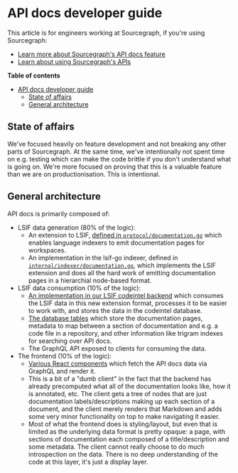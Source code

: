 # API docs developer guide

This article is for engineers working at Sourcegraph, if you're using Sourcegraph:

* [Learn more about Sourcegraph's API docs feature](../../../../code_intelligence/apidocs/index.md)
* [Learn about using Sourcegraph's APIs](../../../../api/index.md)

**Table of contents**

- [API docs developer guide](#api-docs-developer-guide)
  - [State of affairs](#state-of-affairs)
  - [General architecture](#general-architecture)

## State of affairs

We've focused heavily on feature development and not breaking any other parts of Sourcegraph. At the same time, we've intentionally not spent time on e.g. testing which can make the code brittle if you don't understand what is going on. We're more focused on proving that this is a valuable feature than we are on productionisation. This is intentional.

## General architecture

API docs is primarily composed of:

* LSIF data generation (80% of the logic):
  * An extension to LSIF, [defined in `protocol/documentation.go`](https://sourcegraph.com/search?q=context:global+repo:%5Egithub%5C.com/sourcegraph/sourcegraph%24+file:protocol/documentation.go&patternType=literal) which enables language indexers to emit documentation pages for workspaces.
  * An implementation in the lsif-go indexer, defined in [`internal/indexer/documentation.go`](https://github.com/sourcegraph/lsif-go/blob/master/internal/indexer/documentation.go), which implements the LSIF extension and does all the hard work of emitting documentation pages in a hierarchial node-based format.
* LSIF data consumption (10% of the logic):
  * [An implementation in our LSIF codeintel backend](https://sourcegraph.com/search?q=context:global+repo:%5Egithub%5C.com/sourcegraph/sourcegraph%24+file:codeintel+file:documentation+-file:protocol&patternType=literal) which consumes the LSIF data in this new extension format, processes it to be easier to work with, and stores the data in the codeintel database.
  * [The database tables](https://sourcegraph.com/search?q=context:global+repo:%5Egithub%5C.com/sourcegraph/sourcegraph%24+file:schema.codeintel.md+lsif_data_documentation&patternType=literal) which store the documentation pages, metadata to map between a section of documentation and e.g. a code file in a repository, and other information like trigram indexes for searching over API docs.
  * The GraphQL API exposed to clients for consuming the data.
* The frontend (10% of the logic):
  * [Various React components](https://sourcegraph.com/search?q=context:global+repo:%5Egithub%5C.com/sourcegraph/sourcegraph%24+file:documentation+file:%5C.tsx%24&patternType=literal) which fetch the API docs data via GraphQL and render it.
  * This is a bit of a "dumb client" in the fact that the backend has already precomputed what all of the documentation looks like, how it is annotated, etc. The client gets a tree of nodes that are just documentation labels/descriptions making up each section of a document, and the client merely renders that Markdown and adds some very minor functionality on top to make navigating it easier.
  * Most of what the frontend does is styling/layout, but even that is limited as the underlying data format is pretty opaque: a page, with sections of documentation each composed of a title/description and some metadata. The client cannot really choose to do much introspection on the data. There is no deep understanding of the code at this layer, it's just a display layer.
